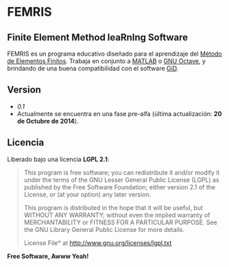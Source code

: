 FEMRIS
======

Finite Element Method leaRnIng Software
---------------------------------------

FEMRIS es un programa educativo diseñado para el aprendizaje del [Método de Elementos Finitos]. Trabaja en conjunto a [MATLAB] o [GNU Octave], y brindando de una buena compatibilidad con el software [GiD].


Version
----

+ *0.1*
 + Actualmente se encuentra en una fase pre-alfa (última actualización: **20 de Octubre de 2014**).


Licencia
----

Liberado bajo una licencia **LGPL 2.1**: 

> This program is free software; you can redistribute it
> and/or modify it under the terms of the GNU Lesser General
> Public License (LGPL) as published by the Free Software
> Foundation; either version 2.1 of the License, or (at your
> option) any later version.
>
> This program is distributed in the hope that it will be
> useful, but WITHOUT ANY WARRANTY; without even the implied
> warranty of MERCHANTABILITY or FITNESS FOR A PARTICULAR
> PURPOSE. See the GNU Library General Public License for
> more details.
>
> License File* at http://www.gnu.org/licenses/lgpl.txt

**Free Software, Awww Yeah!**

[Método de Elementos Finitos]:http://es.wikipedia.org/wiki/M%C3%A9todo_de_los_elementos_finitos
[MATLAB]:http://www.mathworks.com/products/matlab/
[GNU Octave]:https://www.gnu.org/software/octave/
[GiD]:http://www.gidhome.com/

